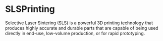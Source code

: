 # SLSPrinting
Selective Laser Sintering (SLS) is a powerful 3D printing technology that produces highly accurate and durable parts that are capable of being used directly in end-use, low-volume production, or for rapid prototyping.
